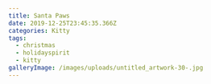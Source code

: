 ```yaml
---
title: Santa Paws
date: 2019-12-25T23:45:35.366Z
categories: Kitty
tags:
  - christmas
  - holidayspirit
  - kitty
galleryImage: /images/uploads/untitled_artwork-30-.jpg
---
```


